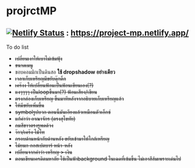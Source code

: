 # projrctMP
## [![Netlify Status](https://api.netlify.com/api/v1/badges/bbf8b48a-b9c7-4017-9faa-8a5ba7b0db0b/deploy-status)](https://app.netlify.com/sites/project-mp/deploys) : https://project-mp.netlify.app/


To do list
- ~~เปลี่ยนเงาให้เบาไม่เข้มฟุ้ง~~
- ~~ขนาดเมนู~~
- ขอบคอมมิกเป็นดินสอ **ใช้ dropshadow อย่างเดียว**
- ~~เวลาเก็บเหรียญมีขยับดุ๊กดิ้ก~~
- ~~เคร๊งง ให้เปลี่ยนฟ้อนเป็นฟ้อนเขียนเอง(?)~~ 
- ~~แงๆๆๆๆ เป็นloopขึ้นมา(?) ฟ้อนเสียง/เขียน~~
- ~~ตรงกล่องเก็บเหรียญ ขึ้นมาทีหลังจากอธิบายเก็บเหรียญแล้ว~~
- ~~ให้มีขยับเพิ่มขึ้น~~
- ~~symbolรูปบวก  ตอนนี้มันเอียงแล้วเหมือนตัวเอ็กซ์~~
- ~~แก้คำว่า อาณาจักร (ตรงสุโขทัย)~~
- ~~ถมสีขาวตรงรูพดด้วง~~ 
- ~~ว๊าว/เคร๊ง ไม้โท~~
- ~~กรอบด้านหน้ากับด้านหลัง ขยับเข้ามาให้ใกล้เหรียญ~~
- ~~ไม้ยมก กอสเปตบาร์ หน้า-หลัง~~
- ~~เปลี่ยนจากคำว่า เหรียญ > เงิน~~
- ~~ตอนเขียนเครดิตมหาลัย ใช้เป็นฟ้าbackground ในเฉดที่เข้มขึ้น ไม่เอาสีส้มเพราะเด่นไป~~
